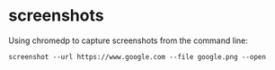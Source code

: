 # screenshots

Using chromedp to capture screenshots from the command line:

`screenshot --url https://www.google.com --file google.png --open`

